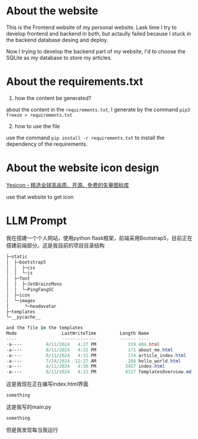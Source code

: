 # About the website

This is the Frontend website of my personal website. Lask time I try to develop frontend and backend in both, but actaully failed because I stuck in the backend database desing and deploy.

Now I trying to develop the backend part of my website, I'd to choose the SQLite as my database to store my articles.



# About the requirements.txt

1. how the content be generated?

about the content in the `requirements.txt`, I generate by the command `pip3 freeze > requirements.txt`

2. how to use the file

use the command `pip install -r requirements.txt` to install the dependency of the requirements.



# About the website icon design

[Yesicon - 精选全球高品质、开源、免费的矢量图标库](https://yesicon.app/?lang=zh-hans)

use that website to get icon



# LLM Prompt

我在搭建一个个人网站，使用python flask框架，前端采用Bootstrap5，目前正在搭建前端部分。这是我目前的项目目录结构

```powershell
├─static
│  ├─bootstrap5
│  │  ├─css
│  │  └─js
│  ├─font
│  │  ├─JetBrainsMono
│  │  └─PingFangSC
│  ├─icon
│  └─images
│      └─headavatar
├─templates
└─__pycache__

and the file in the templates
Mode                 LastWriteTime         Length Name
----                 -------------         ------ ----
-a----         8/11/2024   4:27 PM            319 404.html
-a----         8/11/2024   4:32 PM            171 about_me.html
-a----         8/11/2024   4:31 PM            174 article_index.html
-a----         7/24/2024  12:27 AM            288 hello_world.html
-a----         8/11/2024   4:36 PM           3457 index.html
-a----         8/11/2024   4:21 PM           4127 TemplatesOverview.md
```
这是我现在正在编写index.html界面
```
something
```
这是我写的main.py
```
something
```

但是我发现每当我运行
